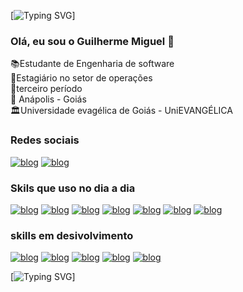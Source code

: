 [![Typing SVG](https://readme-typing-svg.demolab.com/?lines=Welcome+to+my+profile)]


### Olá, eu sou o Guilherme Miguel 👋 
📚Estudante de Engenharia de software  
💼Estagiário no setor de operações   
📝terceiro período   
📍 Anápolis - Goiás   
🏛️Universidade evagélica de Goiás - UniEVANGÉLICA

### Redes sociais
[![blog](https://img.shields.io/badge/LinkedIn-0077B5?style=for-the-badge&logo=linkedin&logoColor=white)](https://www.linkedin.com/in/guilherme-miguel-32977b22b)
[![blog](https://img.shields.io/badge/Instagram-E4405F?style=for-the-badge&logo=instagram&logoColor=white)](https://www.instagram.com/guilherme12miguel123/)
 

 ### Skils que uso no dia a dia 
 [![blog](https://img.shields.io/badge/HTML5-E34F26?style=for-the-badge&logo=html5&logoColor=white)]()
[![blog](https://img.shields.io/badge/CSS3-1572B6?style=for-the-badge&logo=css3&logoColor=white)]()
[![blog](https://img.shields.io/badge/JavaScript-323330?style=for-the-badge&logo=javascript&logoColor=F7DF1E)]()
[![blog](https://img.shields.io/badge/Figma-F24E1E?style=for-the-badge&logo=figma&logoColor=white)]()
[![blog](https://img.shields.io/badge/Node.js-43853D?style=for-the-badge&logo=node.js&logoColor=white)]()
[![blog](https://img.shields.io/badge/TypeScript-007ACC?style=for-the-badge&logo=typescript&logoColor=white)]()
[![blog](https://img.shields.io/badge/Bootstrap-563D7C?style=for-the-badge&logo=bootstrap&logoColor=white)]()


### skills em desivolvimento
[![blog](https://img.shields.io/badge/Python-3776AB?style=for-the-badge&logo=python&logoColor=white)]()
[![blog](https://img.shields.io/badge/C%2B%2B-00599C?style=for-the-badge&logo=c%2B%2B&logoColor=white)]()
[![blog](https://img.shields.io/badge/PHP-777BB4?style=for-the-badge&logo=php&logoColor=white)]()
[![blog](https://img.shields.io/badge/React-20232A?style=for-the-badge&logo=react&logoColor=61DAFB)]()
[![blog](https://img.shields.io/badge/MySQL-00000F?style=for-the-badge&logo=mysql&logoColor=white)]()






[![Typing SVG](https://readme-typing-svg.demolab.com/?lines=thankyou+for+visite+me)]










